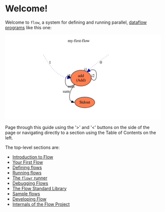 # Welcome!
Welcome to `flow`, a system for defining and running parallel, 
[dataflow programs](https://en.wikipedia.org/wiki/Dataflow_programming) like this one:

![First flow](first.svg)

Page through this guide using the '>' and '<' buttons on the side of the page or navigating directly
to a section using the Table of Contents on the left.

The top-level sections are:
* [Introduction to Flow](docs/introduction/what_is_flow.md)
* [Your First Flow](docs/first_flow/first_flow.md)
* [Defining flows](docs/describing/definition_overview.md)
* [Running flows](docs/running/running.md)
* [The `flowr` runner](flowr/src/bin/flowr/README.md)
* [Debugging Flows](docs/debugging/debugger.md)
* [The Flow Standard Library](flowstdlib/README.md)
* [Sample flows](flowsamples/README.md)
* [Developing Flow](docs/developing/overview.md)
* [Internals of the Flow Project](docs/internals/overview.md)
